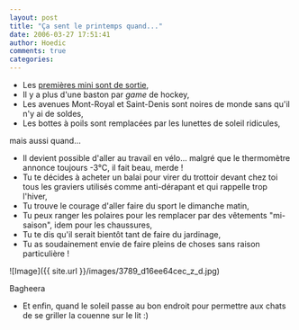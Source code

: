 ```yaml
---
layout: post
title: "Ça sent le printemps quand..."
date: 2006-03-27 17:51:41
author: Hoedic
comments: true
categories: 
---
```



- Les [premières mini sont de sortie](http://piette.blogspot.com/2006/03/cest-parti.html),
-  Il y a plus d'une baston par *game* de hockey,
-  Les avenues Mont-Royal et Saint-Denis sont noires de monde sans qu'il n'y ai de soldes,
-  Les bottes à poils sont remplacées par les lunettes de soleil ridicules,

mais aussi quand...

-  Il devient possible d'aller au travail en vélo... malgré que le thermomètre annonce toujours -3°C, il fait beau, merde !
-  Tu te décides à acheter un balai pour virer du trottoir devant chez toi tous les graviers utilisés comme anti-dérapant et qui rappelle trop l'hiver,
-  Tu trouve le courage d'aller faire du sport le dimanche matin,
-  Tu peux ranger les polaires pour les remplacer par des vêtements "mi-saison", idem pour les chaussures,
-  Tu te dis qu'il serait bientôt tant de faire du jardinage,
-  Tu as soudainement envie de faire pleins de choses sans raison particulière !

![Image]({{ site.url }}/images/3789_d16ee64cec_z_d.jpg)
<div class="photoattrib">Bagheera</div>


-  Et enfin, quand le soleil passe au bon endroit pour permettre aux chats de se griller la couenne sur le lit :)